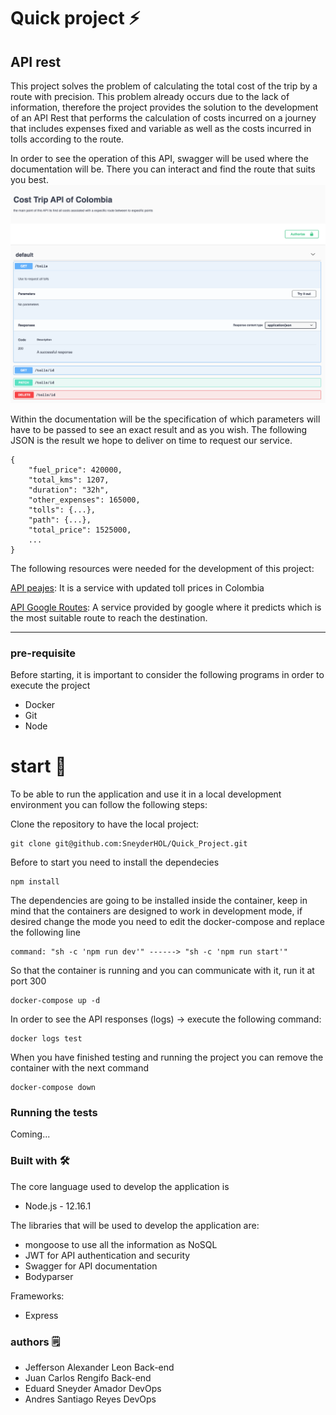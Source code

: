 # Quick project ⚡️
## API rest

This project solves the problem of calculating the total cost of the trip by a route with precision.
This problem already occurs due to the lack of information, therefore the project provides the solution to the
development of an API Rest that performs the calculation of costs incurred on a journey that includes expenses
fixed and variable as well as the costs incurred in tolls according to the route.

In order to see the operation of this API, swagger will be used where the documentation will be. There you can
interact and find the route that suits you best.
![](img/docs.png)

Within the documentation will be the specification of which parameters will have to be passed to see
an exact result and as you wish. The following JSON is the result we hope to deliver on time
to request our service.
```
{
    "fuel_price": 420000,
    "total_kms": 1207,
    "duration": "32h",
    "other_expenses": 165000,
    "tolls": {...},
    "path": {...},
    "total_price": 1525000,
    ...
}
```

The following resources were needed for the development of this project:

[API peajes](https://api-tolls.herokuapp.com/api-docs): It is a service with updated toll prices
in Colombia


[API Google Routes](https://developers.google.com/maps): A service provided by google where it predicts
which is the most suitable route to reach the destination.

---

### pre-requisite
Before starting, it is important to consider the following programs in order to execute the project
  - Docker
  - Git
  - Node


# start 🚀
To be able to run the application and use it in a local development environment you can follow
the following steps:

Clone the repository to have the local project:
```
git clone git@github.com:SneyderHOL/Quick_Project.git
```
Before to start you need to install the dependecies
```
npm install
```

The dependencies are going to be installed inside the container, keep in mind that the containers
are designed to work in development mode, if desired change the mode you need to edit the
docker-compose and replace the following line
```
command: "sh -c 'npm run dev'" ------> "sh -c 'npm run start'"
```

So that the container is running and you can communicate with it, run it at port 300
```
docker-compose up -d
```

In order to see the API responses (logs) -> execute the following command:
```
docker logs test
```



When you have finished testing and running the project you can remove the container with the
next command
```
docker-compose down
```


### Running the tests
Coming...


### Built with 🛠️
The core language used to develop the application is
- Node.js - 12.16.1

The libraries that will be used to develop the application are:
- mongoose to use all the information as NoSQL
- JWT for API authentication and security
- Swagger for API documentation
- Bodyparser

Frameworks:
- Express


### authors 🗒
- Jefferson Alexander Leon Back-end
- Juan Carlos Rengifo Back-end
- Eduard Sneyder Amador DevOps
- Andres Santiago Reyes DevOps
